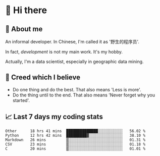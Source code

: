 # 👋 Hi there

## :speech_balloon: About me

An informal developer. In Chinese, I'm called it as '野生的程序员'.

In fact, _development_ is not my main work. It's my hobby.

Actually, I'm a data scientist, especially in geographic data mining.

## :see_no_evil: Creed which I believe

- Do one thing and do the best. That also means 'Less is more'.
- Do the thing until to the end. That also means 'Never forget why you started'.

## :chart_with_upwards_trend: Last 7 days my coding stats

<!--START_SECTION:waka-->
```text
Other      18 hrs 41 mins  ██████████████░░░░░░░░░░░   56.02 % 
Python     12 hrs 42 mins  █████████▓░░░░░░░░░░░░░░░   38.10 % 
Markdown   26 mins         ▒░░░░░░░░░░░░░░░░░░░░░░░░   01.31 % 
CSV        23 mins         ▒░░░░░░░░░░░░░░░░░░░░░░░░   01.18 % 
C          20 mins         ▒░░░░░░░░░░░░░░░░░░░░░░░░   01.01 % 
```
<!--END_SECTION:waka-->
